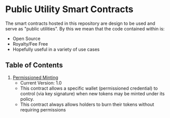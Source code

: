 # Public Utility Smart Contracts

The smart contracts hosted in this repository are design to be used and serve as
"public utilities". By this we mean that the code contained within is:

* Open Source
* Royalty/Fee Free
* Hopefully useful in a variety of use cases

## Table of Contents

1. [Permissioned Minting](./minting/permissioned-mint)
    * Current Version: 1.0
    * This contract allows a specific wallet (permissioned credential) to
      control (via key signature) when new tokens may be minted under its
      policy.
    * This contract always allows holders to burn their tokens without requiring
      permissions